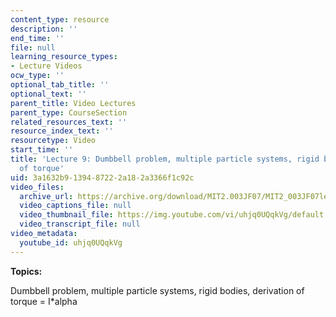 ```yaml
---
content_type: resource
description: ''
end_time: ''
file: null
learning_resource_types:
- Lecture Videos
ocw_type: ''
optional_tab_title: ''
optional_text: ''
parent_title: Video Lectures
parent_type: CourseSection
related_resources_text: ''
resource_index_text: ''
resourcetype: Video
start_time: ''
title: 'Lecture 9: Dumbbell problem, multiple particle systems, rigid bodies, derivation
  of torque'
uid: 3a1632b9-1394-8722-2a18-2a3366f1c92c
video_files:
  archive_url: https://archive.org/download/MIT2.003JF07/MIT2_003JF07lec09_220k.mp4
  video_captions_file: null
  video_thumbnail_file: https://img.youtube.com/vi/uhjq0UQqkVg/default.jpg
  video_transcript_file: null
video_metadata:
  youtube_id: uhjq0UQqkVg
---
```


**Topics:**

Dumbbell problem, multiple particle systems, rigid bodies, derivation of torque = I\*alpha



